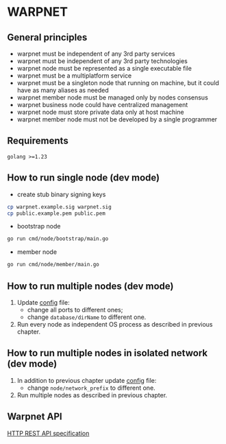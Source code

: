 # WARPNET
## General principles
- warpnet must be independent of any 3rd party services
- warpnet must be independent of any 3rd party technologies
- warpnet node must be represented as a single executable file
- warpnet must be a multiplatform service
- warpnet must be a singleton node that running on machine, but it could have as many aliases as needed
- warpnet member node must be managed only by nodes consensus
- warpnet business node could have centralized management
- warpnet node must store private data only at host machine
- warpnet member node must not be developed by a single programmer
## Requirements
    golang >=1.23

## How to run single node (dev mode)
- create stub binary signing keys
```bash 
cp warpnet.example.sig warpnet.sig 
cp public.example.pem public.pem
```
- bootstrap node
```bash 
go run cmd/node/bootstrap/main.go
```
- member node
```bash 
go run cmd/node/member/main.go
```

## How to run multiple nodes (dev mode)
1. Update [config](./config.yml) file:
   - change all ports to different ones;
   - change `database/dirName` to different one.
2. Run every node as independent OS process
as described in previous chapter.

## How to run multiple nodes in isolated network (dev mode)
1. In addition to previous chapter update [config](./config.yml) file:
    - change `node/network_prefix` to different one.
2. Run multiple nodes as described in previous chapter.


## Warpnet API
[HTTP REST API specification](spec/local-api.yml)

